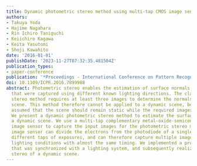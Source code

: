 ```yaml
---
title: Dynamic photometric stereo method using multi-tap CMOS image sensor
authors:
- Takuya Yoda
- Hajime Nagahara
- Rin Ichiro Taniguchi
- Keiichiro Kagawa
- Keita Yasutomi
- Shoji Kawahito
date: '2016-01-01'
publishDate: '2023-11-27T07:32:35.481504Z'
publication_types:
- paper-conference
publication: '*Proceedings - International Conference on Pattern Recognition*'
doi: 10.1109/ICPR.2016.7899988
abstract: Photometric stereo enables the estimation of surface normals from images
  that were captured using different known lighting directions. The classical photometric
  stereo method requires at least three images to determine the normals of a given
  scene. This method therefore cannot be applied to a dynamic scene, because it is
  assumed that the scene should remain static while the required images are captured.
  We present a dynamic photometric stereo method to estimate the surface normals in
  a dynamic scene. We use a multi-tap complementary metal-oxide-semiconductor (CMOS)
  image sensor to capture the input images for the photometric stereo method. The
  image sensor can divide the electrons from the photodiode of a single pixel into
  different taps of exposures, and can therefore capture multiple images under different
  lighting conditions with almost the same timing. We implemented a prototype camera
  that was synchronized with a lighting system, and subsequently realized photometric
  stereo of a dynamic scene.
---
```

